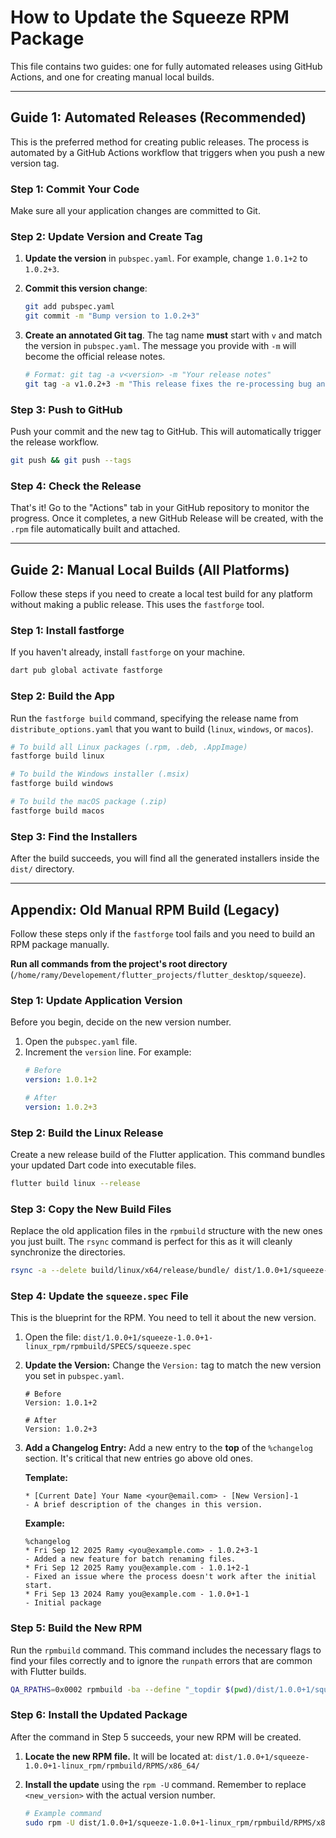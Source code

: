 # How to Update the Squeeze RPM Package

This file contains two guides: one for fully automated releases using GitHub Actions, and one for creating manual local builds.

---

## Guide 1: Automated Releases (Recommended)

This is the preferred method for creating public releases. The process is automated by a GitHub Actions workflow that triggers when you push a new version tag.

### Step 1: Commit Your Code

Make sure all your application changes are committed to Git.

### Step 2: Update Version and Create Tag

1.  **Update the version** in `pubspec.yaml`. For example, change `1.0.1+2` to `1.0.2+3`.

2.  **Commit this version change**:
    ```bash
    git add pubspec.yaml
    git commit -m "Bump version to 1.0.2+3"
    ```

3.  **Create an annotated Git tag**. The tag name **must** start with `v` and match the version in `pubspec.yaml`. The message you provide with `-m` will become the official release notes.
    ```bash
    # Format: git tag -a v<version> -m "Your release notes"
    git tag -a v1.0.2+3 -m "This release fixes the re-processing bug and adds automated builds."
    ```

### Step 3: Push to GitHub

Push your commit and the new tag to GitHub. This will automatically trigger the release workflow.

```bash
git push && git push --tags
```

### Step 4: Check the Release

That's it! Go to the "Actions" tab in your GitHub repository to monitor the progress. Once it completes, a new GitHub Release will be created, with the `.rpm` file automatically built and attached.

---

## Guide 2: Manual Local Builds (All Platforms)

Follow these steps if you need to create a local test build for any platform without making a public release. This uses the `fastforge` tool.

### Step 1: Install fastforge

If you haven't already, install `fastforge` on your machine.

```bash
dart pub global activate fastforge
```

### Step 2: Build the App

Run the `fastforge build` command, specifying the release name from `distribute_options.yaml` that you want to build (`linux`, `windows`, or `macos`).

```bash
# To build all Linux packages (.rpm, .deb, .AppImage)
fastforge build linux

# To build the Windows installer (.msix)
fastforge build windows

# To build the macOS package (.zip)
fastforge build macos
```

### Step 3: Find the Installers

After the build succeeds, you will find all the generated installers inside the `dist/` directory.

---

## Appendix: Old Manual RPM Build (Legacy)

Follow these steps only if the `fastforge` tool fails and you need to build an RPM package manually.


**Run all commands from the project's root directory** (`/home/ramy/Developement/flutter_projects/flutter_desktop/squeeze`).

### Step 1: Update Application Version

Before you begin, decide on the new version number.

1.  Open the `pubspec.yaml` file.
2.  Increment the `version` line. For example:
    ```yaml
    # Before
    version: 1.0.1+2

    # After
    version: 1.0.2+3
    ```

### Step 2: Build the Linux Release

Create a new release build of the Flutter application. This command bundles your updated Dart code into executable files.

```bash
flutter build linux --release
```

### Step 3: Copy the New Build Files

Replace the old application files in the `rpmbuild` structure with the new ones you just built. The `rsync` command is perfect for this as it will cleanly synchronize the directories.

```bash
rsync -a --delete build/linux/x64/release/bundle/ dist/1.0.0+1/squeeze-1.0.0+1-linux_rpm/rpmbuild/BUILD/squeeze/
```

### Step 4: Update the `squeeze.spec` File

This is the blueprint for the RPM. You need to tell it about the new version.

1.  Open the file: `dist/1.0.0+1/squeeze-1.0.0+1-linux_rpm/rpmbuild/SPECS/squeeze.spec`

2.  **Update the Version:** Change the `Version:` tag to match the new version you set in `pubspec.yaml`.

    ```spec
    # Before
    Version: 1.0.1+2

    # After
    Version: 1.0.2+3
    ```

3.  **Add a Changelog Entry:** Add a new entry to the **top** of the `%changelog` section. It's critical that new entries go above old ones.

    **Template:**
    ```spec
    * [Current Date] Your Name <your@email.com> - [New Version]-1
    - A brief description of the changes in this version.
    ```

    **Example:**
    ```spec
    %changelog
    * Fri Sep 12 2025 Ramy <you@example.com> - 1.0.2+3-1
    - Added a new feature for batch renaming files.
    * Fri Sep 12 2025 Ramy you@example.com - 1.0.1+2-1
    - Fixed an issue where the process doesn't work after the initial start.
    * Fri Sep 13 2024 Ramy you@example.com - 1.0.0+1-1
    - Initial package
    ```

### Step 5: Build the New RPM

Run the `rpmbuild` command. This command includes the necessary flags to find your files correctly and to ignore the `runpath` errors that are common with Flutter builds.

```bash
QA_RPATHS=0x0002 rpmbuild -ba --define "_topdir $(pwd)/dist/1.0.0+1/squeeze-1.0.0+1-linux_rpm/rpmbuild" dist/1.0.0+1/squeeze-1.0.0+1-linux_rpm/rpmbuild/SPECS/squeeze.spec
```

### Step 6: Install the Updated Package

After the command in Step 5 succeeds, your new RPM will be created.

1.  **Locate the new RPM file.** It will be located at:
    `dist/1.0.0+1/squeeze-1.0.0+1-linux_rpm/rpmbuild/RPMS/x86_64/`

2.  **Install the update** using the `rpm -U` command. Remember to replace `<new_version>` with the actual version number.

    ```bash
    # Example command
    sudo rpm -U dist/1.0.0+1/squeeze-1.0.0+1-linux_rpm/rpmbuild/RPMS/x86_64/squeeze-1.0.2+3-1.fc42.x86_64.rpm
    ```
